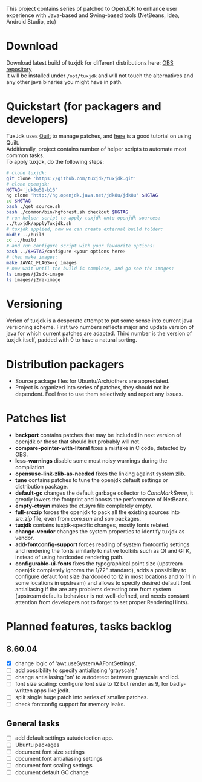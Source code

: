 This project contains series of patched to OpenJDK to enhance user experience with Java-based and Swing-based tools (NetBeans, Idea, Android Studio, etc)

# Download
Download latest build of tuxjdk for different distributions here:
[OBS repository](http://download.opensuse.org/repositories/home:/tuxjdk/)<br/>
It will be installed under `/opt/tuxjdk` and will not touch the alternatives and
any other java binaries you might have in path.

# Quickstart (for packagers and developers)

TuxJdk uses [Quilt](http://en.wikipedia.org/wiki/Quilt_(software)) to manage patches, and [here](http://www.suse.de/~agruen/quilt.pdf) is a good tutorial on using Quilt.<br/>
Additionally, project contains number of helper scripts to automate most common tasks.<br/>
To apply tuxjdk, do the following steps:

```bash
# clone tuxjdk:
git clone 'https://github.com/tuxjdk/tuxjdk.git'
# clone openjdk:
HGTAG='jdk8u51-b16'
hg clone 'http://hg.openjdk.java.net/jdk8u/jdk8u' $HGTAG
cd $HGTAG
bash ./get_source.sh
bash ./common/bin/hgforest.sh checkout $HGTAG
# run helper script to apply tuxjdk onto openjdk sources:
../tuxjdk/applyTuxjdk.sh
# tuxjdk applied, now we can create external build folder:
mkdir ../build
cd ../build
# and run configure script with your favourite options:
bash ../$HGTAG/configure <your options here>
# then make images:
make JAVAC_FLAGS=-g images
# now wait until the build is complete, and go see the images:
ls images/j2sdk-image
ls images/j2re-image
```
# Versioning
Verion of tuxjdk is a desperate attempt to put some sense into current java versioning scheme.
First two numbers reflects major and update version of java for which current patches are adapted.
Third number is the version of tuxjdk itself, padded with 0 to have a natural sorting.

# Distribution packagers

* Source package files for Ubuntu/Arch/others are appreciated.
* Project is organized into series of patches, they should not be dependent. Feel free to use them selectively and report any issues.

# Patches list
* **backport** contains patches that may be included in next version of openjdk or those that should but probably will not.
 * **compare-pointer-with-literal** fixes a mistake in C code, detected by OBS.
 * **less-warnings** disable some most noisy warnings during the compilation.
 * **opensuse-link-zlib-as-needed** fixes the linking against system zlib.
* **tune** contains patches to tune the openjdk default settings or distribution package.
 * **default-gc** changes the default garbage collector to *ConcMarkSwee*, it greatly lowers the footprint and boosts the performance of NetBeans.
 * **empty-ctsym** makes the *ct.sym* file completely empty.
 * **full-srczip** forces the openjdk to pack all the existing sources into *src.zip* file, even from *com.sun* and *sun* packages.
* **tuxjdk** contains tuxjdk-specific changes, mostly fonts related.
 * **change-vendor** changes the system properties to identify tuxjdk as vendor.
 * **add-fontconfig-support** forces reading of system fontconfig settings and rendering the fonts similarly to native toolkits such as Qt and GTK, instead of using hardcoded rendering path.
 * **configurable-ui-fonts** fixes the typographical point size (upstream openjdk completely ignores the 1/72" standard), adds a possibility to configure defaut font size (hardcoded to 12 in most locations and to 11 in some locations in upstream) and allows to specify desired default font antialiasing if the are any problems detecting one from system (upstream defaults behaviour is not well-defined, and needs constant attention from developers not to forget to set proper RenderingHints).

# Planned features, tasks backlog
## 8.60.04
* [x] change logic of 'awt.useSystemAAFontSettings'.
* [ ] add possibility to specify antialiasing 'grayscale.'
* [ ] change antialiasing 'on' to autodetect between grayscale and lcd.
* [ ] font size scaling: configure font size to 12 but render as 9, for badly-written apps like jedit.
* [ ] split single huge patch into series of smaller patches.
* [ ] check fontconfig support for memory leaks.

## General tasks
* [ ] add default settings autudetection app.
* [ ] Ubuntu packages
* [ ] document font size settings
* [ ] document font antialiasing settings
* [ ] document font scaling settings
* [ ] document default GC change
